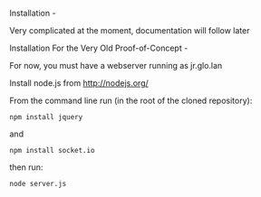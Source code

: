 Installation -

Very complicated at the moment, documentation will follow later

Installation For the Very Old Proof-of-Concept - 

For now, you must have a webserver running as jr.glo.lan

Install node.js from http://nodejs.org/

From the command line run (in the root of the cloned repository):

`npm install jquery`

and

`npm install socket.io`

then run:

`node server.js`
